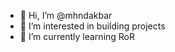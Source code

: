 - 👋 Hi, I’m @mhndakbar
- 👀 I’m interested in building projects
- 🌱 I’m currently learning RoR

<!---
mhndakbar/mhndakbar is a ✨ special ✨ repository because its `README.md` (this file) appears on your GitHub profile.
You can click the Preview link to take a look at your changes.
--->
